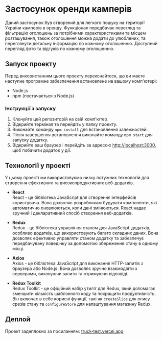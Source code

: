 # Застосунок оренди камперів

Даний застосунок був створений для легкого пошуку на території України камперів в оренду. Функціонал передбачає перегляд та фільтрацію оголошень за потрібними характеристиками та місцем розташування, також оголошення можна додати до улюблених, та переглянути детальну інформацію по кожному оголошенню. Доступний перегляд фото та відгуків по кожному оголошенню.

## Запуск проекту

Перед використанням цього проекту переконайтеся, що ви маєте наступне програмне забезпечення встановлене на вашому комп'ютері:
- Node.js
- npm (постачається з Node.js)

### Інструкції з запуску

1. Клонуйте цей репозиторій на свій комп'ютер.
2. Відкрийте термінал та перейдіть у папку проекту.
3. Виконайте команду `npm install` для встановлення залежностей.
4. Після завершення встановлення виконайте команду `npm start` для запуску додатку.
5. Відкрийте ваш браузер і перейдіть за адресою [http://localhost:3000](http://localhost:3000), щоб побачити додаток у дії.

## Технології у проекті

У цьому проекті ми використовуємо низку потужних технологій для створення ефективних та високопродуктивних веб-додатків.

- **React**  
  React - це бібліотека JavaScript для створення інтерфейсів користувача. Вона дозволяє розробникам будувати компоненти, які автоматично оновлюються, коли дані змінюються. React надає зручний і декларативний спосіб створення веб-додатків.

- **Redux**  
  Redux - це бібліотека управління станом для JavaScript-додатків, особливо додатків, що використовують багато складних даних. Вона дозволяє ефективно управляти станом додатку та забезпечує передбачувану поведінку за допомогою збереження стану в одному місці.

- **Axios**  
  Axios - це бібліотека JavaScript для виконання HTTP-запитів з браузера або Node.js. Вона дозволяє зручно взаємодіяти з серверами, виконуючи запити та отримуючи відповіді.

- **Redux Toolkit**  
  Redux Toolkit - це офіційний набір утиліт для Redux, який допомагає зменшити кількість шаблонного коду та покращити продуктивність. Він включає в себе корисні функції, такі як `createSlice` для опису срезів стану та `configureStore` для налаштування магазину Redux.

## Деплой

Проект задеплоєно за посиланням: [truck-test.vercel.app](https://truck-test.vercel.app)
